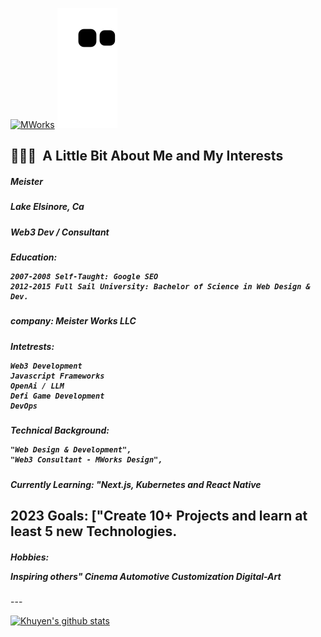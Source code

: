 [![MWorks](https://github.com/mworks-proj/mworks-proj/actions/workflows/main.yml/badge.svg)](https://github.com/mworks-proj/mworks-proj/actions/workflows/main.yml)
![mworks-proj](https://github.com/mworks-proj/mworks-proj/blob/output/github-contribution-grid-snake.svg)

<h2> 👨🏻‍💻 &nbsp;A Little Bit About Me and My Interests</h2>

<h5>Meister</h5>
<h5>Lake Elsinore, Ca</h5>
<h5>Web3 Dev / Consultant</h5>
<h5>Education:
  
    2007-2008 Self-Taught: Google SEO
    2012-2015 Full Sail University: Bachelor of Science in Web Design & Dev.
</h5>  
<h5>company: Meister Works LLC</h5>

<h5>Intetrests:
  
    Web3 Development
    Javascript Frameworks
    OpenAi / LLM
    Defi Game Development
    DevOps
  </h5>

<h5>Technical Background:
  
    "Web Design & Development",
    "Web3 Consultant - MWorks Design",
  
</h5> 

  
<h5>Currently Learning:
"Next.js, Kubernetes and React Native
</h5>
<h2>2023 Goals: ["Create 10+ Projects and learn at least 5 new Technologies.</h2>
<h5>Hobbies:

 Inspiring others"
 Cinema
 Automotive Customization
 Digital-Art
 
</h5>
---





[![Khuyen's github stats](https://github-readme-stats.vercel.app/api?username=mworks-proj&count_private=true&show_icons=true&theme=chartreuse-dark&hide_rank=false)](https://github.com/mworks-proj/github-readme-stats)






